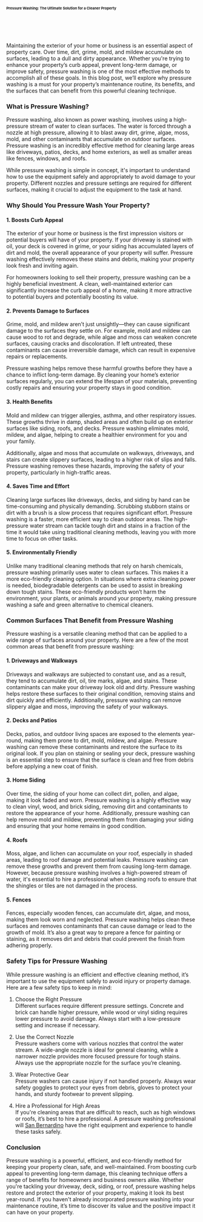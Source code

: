 <p><!-- x-tinymce/html --></p>
<article class="w-full text-token-text-primary focus-visible:outline-2 focus-visible:outline-offset-[-4px]" dir="auto" data-testid="conversation-turn-3" data-scroll-anchor="true">
<div dir="auto" data-message-author-role="assistant" data-message-id="3a1f7432-6896-4255-94a4-b323748c5327" data-message-model-slug="gpt-4o-mini">
<article class="w-full text-token-text-primary focus-visible:outline-2 focus-visible:outline-offset-[-4px]" dir="auto" data-testid="conversation-turn-7" data-scroll-anchor="true">
<div dir="auto" data-message-author-role="assistant" data-message-id="39cd580f-934b-40e7-add3-725da8f9df4d" data-message-model-slug="gpt-4o-mini">
<article class="w-full text-token-text-primary focus-visible:outline-2 focus-visible:outline-offset-[-4px]" dir="auto" data-testid="conversation-turn-9" data-scroll-anchor="true">
<div dir="auto" data-message-author-role="assistant" data-message-id="5e3f8a99-d58c-4735-b009-fd6d0e563769" data-message-model-slug="gpt-4o-mini">
<article class="w-full text-token-text-primary focus-visible:outline-2 focus-visible:outline-offset-[-4px]" dir="auto" data-testid="conversation-turn-13" data-scroll-anchor="true">
<div dir="auto" data-message-author-role="assistant" data-message-id="536619b0-b75b-4d75-900e-883ad60e85a1" data-message-model-slug="gpt-4o-mini">
<article class="w-full text-token-text-primary focus-visible:outline-2 focus-visible:outline-offset-[-4px]" dir="auto" data-testid="conversation-turn-15" data-scroll-anchor="true">
<div dir="auto" data-message-author-role="assistant" data-message-id="31448f0c-3819-47a0-81da-90f8b9c506d1" data-message-model-slug="gpt-4o-mini">
<article class="w-full text-token-text-primary focus-visible:outline-2 focus-visible:outline-offset-[-4px]" dir="auto" data-testid="conversation-turn-17" data-scroll-anchor="true">
<div dir="auto" data-message-author-role="assistant" data-message-id="a3ddfb2e-d1d2-4799-8457-671e9c525b88" data-message-model-slug="gpt-4o-mini">
<article class="w-full text-token-text-primary focus-visible:outline-2 focus-visible:outline-offset-[-4px]" dir="auto" data-testid="conversation-turn-19" data-scroll-anchor="true">
<div dir="auto" data-message-author-role="assistant" data-message-id="a5309f3f-3177-4d70-8249-b65c1c5522cc" data-message-model-slug="gpt-4o-mini">
<article class="w-full text-token-text-primary focus-visible:outline-2 focus-visible:outline-offset-[-4px]" dir="auto" data-testid="conversation-turn-21" data-scroll-anchor="true">
<div dir="auto" data-message-author-role="assistant" data-message-id="5fe5f259-fbdd-4869-98e8-7112f0731def" data-message-model-slug="gpt-4o-mini">
<article class="w-full text-token-text-primary focus-visible:outline-2 focus-visible:outline-offset-[-4px]" dir="auto" data-testid="conversation-turn-25" data-scroll-anchor="true">
<div dir="auto" data-message-author-role="assistant" data-message-id="19c506e4-8e5b-44d8-a0c9-2f5ff9b0483f" data-message-model-slug="gpt-4o-mini">
<article class="w-full text-token-text-primary focus-visible:outline-2 focus-visible:outline-offset-[-4px]" dir="auto" data-testid="conversation-turn-27" data-scroll-anchor="true">
<div dir="auto" data-message-author-role="assistant" data-message-id="cf68346b-b4c7-4b69-aefd-977d68e08d46" data-message-model-slug="gpt-4o-mini">
<article class="w-full text-token-text-primary focus-visible:outline-2 focus-visible:outline-offset-[-4px]" dir="auto" data-testid="conversation-turn-37" data-scroll-anchor="true">
<div dir="auto" data-message-author-role="assistant" data-message-id="9dc6dba2-76ca-480f-b94d-20ad7ab3eaaa" data-message-model-slug="gpt-4o-mini">
<article class="w-full text-token-text-primary focus-visible:outline-2 focus-visible:outline-offset-[-4px]" dir="auto" data-testid="conversation-turn-45" data-scroll-anchor="true">
<div dir="auto" data-message-author-role="assistant" data-message-id="2b584fea-ff73-4f6f-a9ed-a80dc99a516c" data-message-model-slug="gpt-4o-mini">
<article class="w-full text-token-text-primary focus-visible:outline-2 focus-visible:outline-offset-[-4px]" dir="auto" data-testid="conversation-turn-47" data-scroll-anchor="true">
<div dir="auto" data-message-author-role="assistant" data-message-id="1564c6ef-5c79-4d93-bf0a-b438e37e5546" data-message-model-slug="gpt-4o-mini">
<article class="w-full text-token-text-primary focus-visible:outline-2 focus-visible:outline-offset-[-4px]" dir="auto" data-testid="conversation-turn-49" data-scroll-anchor="true">
<div>
<div>
<div dir="auto" data-message-author-role="assistant" data-message-id="d2b8b231-87fd-46d1-a380-bda2622f9dd5" data-message-model-slug="gpt-4o-mini">
<h1 data-start="0" data-end="66">Pressure Washing: The Ultimate Solution for a Cleaner Property</h1>
<p data-start="0" data-end="66">&nbsp;</p>
<p data-start="0" data-end="66">&nbsp;</p>
<p data-start="68" data-end="650">Maintaining the exterior of your home or business is an essential aspect of property care. Over time, dirt, grime, mold, and mildew accumulate on surfaces, leading to a dull and dirty appearance. Whether you're trying to enhance your property&rsquo;s curb appeal, prevent long-term damage, or improve safety, pressure washing is one of the most effective methods to accomplish all of these goals. In this blog post, we&rsquo;ll explore why pressure washing is a must for your property&rsquo;s maintenance routine, its benefits, and the surfaces that can benefit from this powerful cleaning technique.</p>
<h3 data-start="652" data-end="681">What is Pressure Washing?</h3>
<p data-start="683" data-end="1153">Pressure washing, also known as power washing, involves using a high-pressure stream of water to clean surfaces. The water is forced through a nozzle at high pressure, allowing it to blast away dirt, grime, algae, moss, mold, and other contaminants that accumulate on outdoor surfaces. Pressure washing is an incredibly effective method for cleaning large areas like driveways, patios, decks, and home exteriors, as well as smaller areas like fences, windows, and roofs.</p>
<p data-start="1155" data-end="1452">While pressure washing is simple in concept, it's important to understand how to use the equipment safely and appropriately to avoid damage to your property. Different nozzles and pressure settings are required for different surfaces, making it crucial to adjust the equipment to the task at hand.</p>
<h3 data-start="1454" data-end="1501">Why Should You Pressure Wash Your Property?</h3>
<h4 data-start="1503" data-end="1533">1. Boosts Curb Appeal</h4>
<p data-start="1535" data-end="1946">The exterior of your home or business is the first impression visitors or potential buyers will have of your property. If your driveway is stained with oil, your deck is covered in grime, or your siding has accumulated layers of dirt and mold, the overall appearance of your property will suffer. Pressure washing effectively removes these stains and debris, making your property look fresh and inviting again.</p>
<p data-start="1948" data-end="2220">For homeowners looking to sell their property, pressure washing can be a highly beneficial investment. A clean, well-maintained exterior can significantly increase the curb appeal of a home, making it more attractive to potential buyers and potentially boosting its value.</p>
<h4 data-start="2222" data-end="2261">2. Prevents Damage to Surfaces</h4>
<p data-start="2263" data-end="2647">Grime, mold, and mildew aren&rsquo;t just unsightly&mdash;they can cause significant damage to the surfaces they settle on. For example, mold and mildew can cause wood to rot and degrade, while algae and moss can weaken concrete surfaces, causing cracks and discoloration. If left untreated, these contaminants can cause irreversible damage, which can result in expensive repairs or replacements.</p>
<p data-start="2649" data-end="2933">Pressure washing helps remove these harmful growths before they have a chance to inflict long-term damage. By cleaning your home&rsquo;s exterior surfaces regularly, you can extend the lifespan of your materials, preventing costly repairs and ensuring your property stays in good condition.</p>
<h4 data-start="2935" data-end="2962">3. Health Benefits</h4>
<p data-start="2964" data-end="3274">Mold and mildew can trigger allergies, asthma, and other respiratory issues. These growths thrive in damp, shaded areas and often build up on exterior surfaces like siding, roofs, and decks. Pressure washing eliminates mold, mildew, and algae, helping to create a healthier environment for you and your family.</p>
<p data-start="3276" data-end="3545">Additionally, algae and moss that accumulate on walkways, driveways, and stairs can create slippery surfaces, leading to a higher risk of slips and falls. Pressure washing removes these hazards, improving the safety of your property, particularly in high-traffic areas.</p>
<h4 data-start="3547" data-end="3580">4. Saves Time and Effort</h4>
<p data-start="3582" data-end="4059">Cleaning large surfaces like driveways, decks, and siding by hand can be time-consuming and physically demanding. Scrubbing stubborn stains or dirt with a brush is a slow process that requires significant effort. Pressure washing is a faster, more efficient way to clean outdoor areas. The high-pressure water stream can tackle tough dirt and stains in a fraction of the time it would take using traditional cleaning methods, leaving you with more time to focus on other tasks.</p>
<h4 data-start="4061" data-end="4097">5. Environmentally Friendly</h4>
<p data-start="4099" data-end="4584">Unlike many traditional cleaning methods that rely on harsh chemicals, pressure washing primarily uses water to clean surfaces. This makes it a more eco-friendly cleaning option. In situations where extra cleaning power is needed, biodegradable detergents can be used to assist in breaking down tough stains. These eco-friendly products won&rsquo;t harm the environment, your plants, or animals around your property, making pressure washing a safe and green alternative to chemical cleaners.</p>
<h3 data-start="4586" data-end="4640">Common Surfaces That Benefit from Pressure Washing</h3>
<p data-start="4642" data-end="4835">Pressure washing is a versatile cleaning method that can be applied to a wide range of surfaces around your property. Here are a few of the most common areas that benefit from pressure washing:</p>
<h4 data-start="4837" data-end="4871">1. Driveways and Walkways</h4>
<p data-start="4873" data-end="5302">Driveways and walkways are subjected to constant use, and as a result, they tend to accumulate dirt, oil, tire marks, algae, and stains. These contaminants can make your driveway look old and dirty. Pressure washing helps restore these surfaces to their original condition, removing stains and dirt quickly and efficiently. Additionally, pressure washing can remove slippery algae and moss, improving the safety of your walkways.</p>
<h4 data-start="5304" data-end="5332">2. Decks and Patios</h4>
<p data-start="5334" data-end="5738">Decks, patios, and outdoor living spaces are exposed to the elements year-round, making them prone to dirt, mold, mildew, and algae. Pressure washing can remove these contaminants and restore the surface to its original look. If you plan on staining or sealing your deck, pressure washing is an essential step to ensure that the surface is clean and free from debris before applying a new coat of finish.</p>
<h4 data-start="5740" data-end="5763">3. Home Siding</h4>
<p data-start="5765" data-end="6182">Over time, the siding of your home can collect dirt, pollen, and algae, making it look faded and worn. Pressure washing is a highly effective way to clean vinyl, wood, and brick siding, removing dirt and contaminants to restore the appearance of your home. Additionally, pressure washing can help remove mold and mildew, preventing them from damaging your siding and ensuring that your home remains in good condition.</p>
<h4 data-start="6184" data-end="6201">4. Roofs</h4>
<p data-start="6203" data-end="6619">Moss, algae, and lichen can accumulate on your roof, especially in shaded areas, leading to roof damage and potential leaks. Pressure washing can remove these growths and prevent them from causing long-term damage. However, because pressure washing involves a high-powered stream of water, it's essential to hire a professional when cleaning roofs to ensure that the shingles or tiles are not damaged in the process.</p>
<h4 data-start="6621" data-end="6639">5. Fences</h4>
<p data-start="6641" data-end="7022">Fences, especially wooden fences, can accumulate dirt, algae, and moss, making them look worn and neglected. Pressure washing helps clean these surfaces and removes contaminants that can cause damage or lead to the growth of mold. It&rsquo;s also a great way to prepare a fence for painting or staining, as it removes dirt and debris that could prevent the finish from adhering properly.</p>
<h3 data-start="7024" data-end="7060">Safety Tips for Pressure Washing</h3>
<p data-start="7062" data-end="7254">While pressure washing is an efficient and effective cleaning method, it&rsquo;s important to use the equipment safely to avoid injury or property damage. Here are a few safety tips to keep in mind:</p>
<ol data-start="7256" data-end="8320">
<li data-start="7256" data-end="7529">
<p data-start="7259" data-end="7529">Choose the Right Pressure<br data-start="7288" data-end="7291" />Different surfaces require different pressure settings. Concrete and brick can handle higher pressure, while wood or vinyl siding requires lower pressure to avoid damage. Always start with a low-pressure setting and increase if necessary.</p>
</li>
<li data-start="7531" data-end="7827">
<p data-start="7534" data-end="7827">Use the Correct Nozzle<br data-start="7560" data-end="7563" />Pressure washers come with various nozzles that control the water stream. A wide-angle nozzle is ideal for general cleaning, while a narrower nozzle provides more focused pressure for tough stains. Always use the appropriate nozzle for the surface you&rsquo;re cleaning.</p>
</li>
<li data-start="7829" data-end="8049">
<p data-start="7832" data-end="8049">Wear Protective Gear<br data-start="7856" data-end="7859" />Pressure washers can cause injury if not handled properly. Always wear safety goggles to protect your eyes from debris, gloves to protect your hands, and sturdy footwear to prevent slipping.</p>
</li>
<li data-start="8051" data-end="8320">
<p data-start="8054" data-end="8320">Hire a Professional for High Areas<br data-start="8092" data-end="8095" />If you're cleaning areas that are difficult to reach, such as high windows or roofs, it&rsquo;s best to hire a professional. A pressure washing professional will <a href="https://powerwash.la/">San Bernardino</a> have the right equipment and experience to handle these tasks safely.</p>
</li>
</ol>
<h3 data-start="8322" data-end="8336">Conclusion</h3>
<p data-start="8338" data-end="8957" data-is-last-node="" data-is-only-node="">Pressure washing is a powerful, efficient, and eco-friendly method for keeping your property clean, safe, and well-maintained. From boosting curb appeal to preventing long-term damage, this cleaning technique offers a range of benefits for homeowners and business owners alike. Whether you're tackling your driveway, deck, siding, or roof, pressure washing helps restore and protect the exterior of your property, making it look its best year-round. If you haven't already incorporated pressure washing into your maintenance routine, it&rsquo;s time to discover its value and the positive impact it can have on your property.</p>
</div>
</div>
</div>
</article>
</div>
</article>
</div>
</article>
</div>
</article>
</div>
</article>
</div>
</article>
</div>
</article>
</div>
</article>
</div>
</article>
</div>
</article>
</div>
</article>
</div>
</article>
</div>
</article>
</div>
</article>
